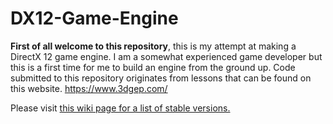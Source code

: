 # DX12-Game-Engine

**First of all welcome to this repository**, this is my attempt at making a DirectX 12 game engine. I am a somewhat experienced game developer but this is a first time for me to build an engine from the ground up. Code submitted to this repository originates from lessons that can be found on this website. https://www.3dgep.com/

Please visit [this wiki page for a list of stable versions.](https://github.com/lukarolak/DX12-Game-Engine/wiki/Stable-versions)
